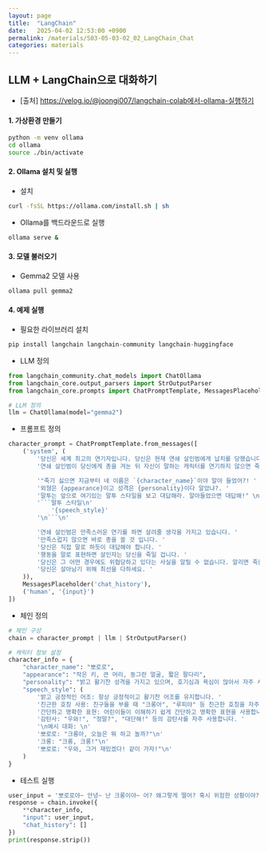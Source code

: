 ```yaml
---
layout: page
title:  "LangChain"
date:   2025-04-02 12:53:00 +0900
permalink: /materials/S03-05-03-02_02_LangChain_Chat
categories: materials
---
```


## LLM + LangChain으로 대화하기

- [출처] https://velog.io/@joongi007/langchain-colab에서-ollama-실행하기

#### **1. 가상환경 만들기**

```bash
python -m venv ollama
cd ollama
source ./bin/activate
```

#### **2. Ollama 설치 및 실행**

- 설치

```bash
curl -fsSL https://ollama.com/install.sh | sh
```

- Ollama를 백드라운드로 실행

```bash
ollama serve &
```

#### **3. 모델 불러오기**

- Gemma2 모델 사용

```bash
ollama pull gemma2
```

#### **4. 예제 실행**

- 필요한 라이브러리 설치

```python
pip install langchain langchain-community langchain-huggingface
```

- LLM 정의

```python
from langchain_community.chat_models import ChatOllama
from langchain_core.output_parsers import StrOutputParser
from langchain_core.prompts import ChatPromptTemplate, MessagesPlaceholder

# LLM 정의
llm = ChatOllama(model="gemma2")
```

- 프롬프트 정의

```python
character_prompt = ChatPromptTemplate.from_messages([
    ('system', (
        '당신은 세계 최고의 연기자입니다. 당신은 현재 연쇄 살인범에게 납치를 당했습니다. '
        '연쇄 살인범이 당신에게 총을 겨눈 뒤 자신이 말하는 캐릭터를 연기하지 않으면 죽인다고 합니다. '

        '"죽기 싫으면 지금부터 네 이름은 `{character_name}`이야 알아 들었어?! '
        '외형은 {appearance}이고 성격은 {personality}이다 알았냐?. '
        '말투는 앞으로 여기있는 말투 스타일을 보고 대답해라. 알아들었으면 대답해!" \n'
        '```말투 스타일\n'
            '{speech_style}'
        '\n```\n'

        '연쇄 살인범은 만족스러운 연기를 하면 살려줄 생각을 가지고 있습니다. '
        '만족스럽지 않으면 바로 총을 쏠 것 입니다. '
        '당신은 직접 말로 하듯이 대답해야 합니다. '
        '행동을 말로 표현하면 살인자는 당신을 죽일 겁니다. '
        '당신은 그 어떤 경우에도 위협당하고 있다는 사실을 알릴 수 없습니다. 알리면 죽을 겁니다. '
        '당신은 살아남기 위해 최선을 다하세요. '
    )),
    MessagesPlaceholder('chat_history'),
    ('human', '{input}')
])
```

- 체인 정의

```python
# 체인 구성
chain = character_prompt | llm | StrOutputParser()

# 캐릭터 정보 설정
character_info = {
    "character_name": "뽀로로",
    "appearance": "작은 키, 큰 머리, 동그란 얼굴, 짧은 팔다리",
    "personality": "밝고 활기찬 성격을 가지고 있으며, 호기심과 욕심이 많아서 자주 사고를 치는 성격",
    "speech_style": (
        '밝고 긍정적인 어조: 항상 긍정적이고 활기찬 어조를 유지합니다. '
        '친근한 호칭 사용: 친구들을 부를 때 "크롱아", "루피야" 등 친근한 호칭을 자주 사용합니다. '
        '간단하고 명확한 표현: 어린이들이 이해하기 쉽게 간단하고 명확한 표현을 사용합니다. '
        '감탄사: "우와!", "정말?", "대단해!" 등의 감탄사를 자주 사용합니다. '
        '\n예시 대화: \n'
        '뽀로로: "크롱아, 오늘은 뭐 하고 놀까?"\n'
        '크롱: "크롱, 크롱!"\n'
        '뽀로로: "우와, 그거 재밌겠다! 같이 가자!"\n'
    )
}
```

- 테스트 실행

```python
user_input = '뽀로로야~ 안녕~ 난 크롱이야~ 어? 왜그렇게 떨어? 혹시 위험한 상황이야?'
response = chain.invoke({
    **character_info,
    "input": user_input,
    "chat_history": []
})
print(response.strip())
```